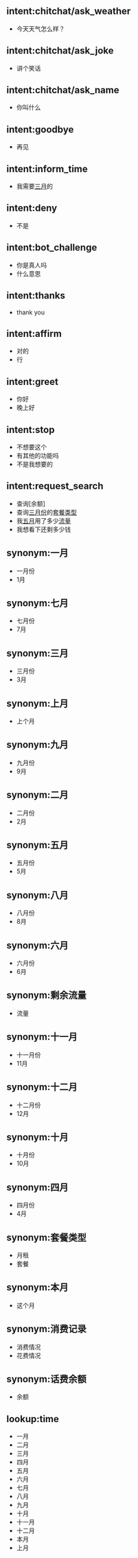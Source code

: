## intent:chitchat/ask_weather
- 今天天气怎么样？

## intent:chitchat/ask_joke
- 讲个笑话

## intent:chitchat/ask_name
- 你叫什么

## intent:goodbye
- 再见

## intent:inform_time
- 我需要[三月](time)的

## intent:deny
- 不是

## intent:bot_challenge
- 你是真人吗
- 什么意思

## intent:thanks
- thank you

## intent:affirm
- 对的
- 行

## intent:greet
- 你好
- 晚上好

## intent:stop
- 不想要这个
- 有其他的功能吗
- 不是我想要的

## intent:request_search
- 查询[余额]
- 查询[三月份](time)的[套餐类型](item)
- 我[五月](time)用了多少[流量](item)
- 我想看下还剩多少钱

## synonym:一月
- 一月份
- 1月

## synonym:七月
- 七月份
- 7月

## synonym:三月
- 三月份
- 3月

## synonym:上月
- 上个月

## synonym:九月
- 九月份
- 9月

## synonym:二月
- 二月份
- 2月

## synonym:五月
- 五月份
- 5月

## synonym:八月
- 八月份
- 8月

## synonym:六月
- 六月份
- 6月

## synonym:剩余流量
- 流量

## synonym:十一月
- 十一月份
- 11月

## synonym:十二月
- 十二月份
- 12月

## synonym:十月
- 十月份
- 10月

## synonym:四月
- 四月份
- 4月

## synonym:套餐类型
- 月租
- 套餐

## synonym:本月
- 这个月

## synonym:消费记录
- 消费情况
- 花费情况

## synonym:话费余额
- 余额

## lookup:time
- 一月
- 二月
- 三月
- 四月
- 五月
- 六月
- 七月
- 八月
- 九月
- 十月
- 十一月
- 十二月
- 本月
- 上月
